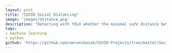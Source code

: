 ```yaml
---
layout: post
title: "COVID Social Distancing"
image: 'images/distance.png'
description: "Detecting with YOLO whether the minimal safe distance between two persons is being kept."
tags:
- machine learning
- python
github: 'https://github.com/weronikazak/COVID-Projects/tree/master/Social%20Distancing'
---
```

